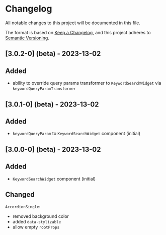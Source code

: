 # Changelog

All notable changes to this project will be documented in this file.

The format is based on [Keep a Changelog](https://keepachangelog.com/en/1.0.0/), and this project adheres
to [Semantic Versioning](https://semver.org/spec/v2.0.0.html).

## [3.0.2-0] (beta) - 2023-13-02

## Added

- ability to override query params transformer to `KeywordSearchWidget` via `keywordQueryParamTransformer`

## [3.0.1-0] (beta) - 2023-13-02

## Added

- `keywordQueryParam` to `KeywordSearchWidget` component (initial)

## [3.0.0-0] (beta) - 2023-13-02

## Added

- `KeywordSearchWidget` component (initial)

## Changed

`AccordionSingle`:

- removed background color
- added `data-stylizable`
- allow empty `rootProps`

[v3.0.0-0]: https://github.com/elkrange/maroon-bells-react-integration/compare/v2.0.0-0...v3.0.0-0
